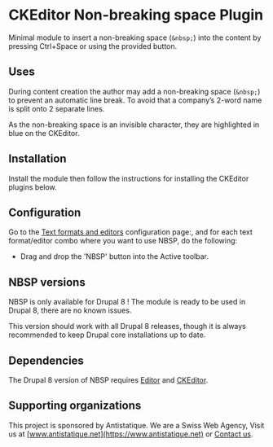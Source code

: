 # CKEditor Non-breaking space Plugin

Minimal module to insert a non-breaking space (`&nbsp;`)
into the content by pressing Ctrl+Space or using the provided button.

## Uses

During content creation the author may add a non-breaking space (`&nbsp;`)
to prevent an automatic line break.
To avoid that a company’s 2-word name is split onto 2 separate lines.

As the non-breaking space is an invisible character,
they are highlighted in blue on the CKEditor.

## Installation

Install the module then follow the instructions
for installing the CKEditor plugins below.

## Configuration

Go to the [Text formats and editors](/admin/config/content/formats)
configuration page:, and for each text format/editor combo
where you want to use NBSP, do the following:

* Drag and drop the 'NBSP' button into the Active toolbar.

## NBSP versions

NBSP is only available for Drupal 8 !
The module is ready to be used in Drupal 8, there are no known issues.

This version should work with all Drupal 8 releases, though it is always
recommended to keep Drupal core installations up to date.

## Dependencies

The Drupal 8 version of NBSP requires
[Editor](https://www.drupal.org/project/editor) and
[CKEditor](https://www.drupal.org/project/ckeditor).

## Supporting organizations

This project is sponsored by Antistatique. We are a Swiss Web Agency,
Visit us at [www.antistatique.net](https://www.antistatique.net) or
[Contact us](mailto:info@antistatique.net).
